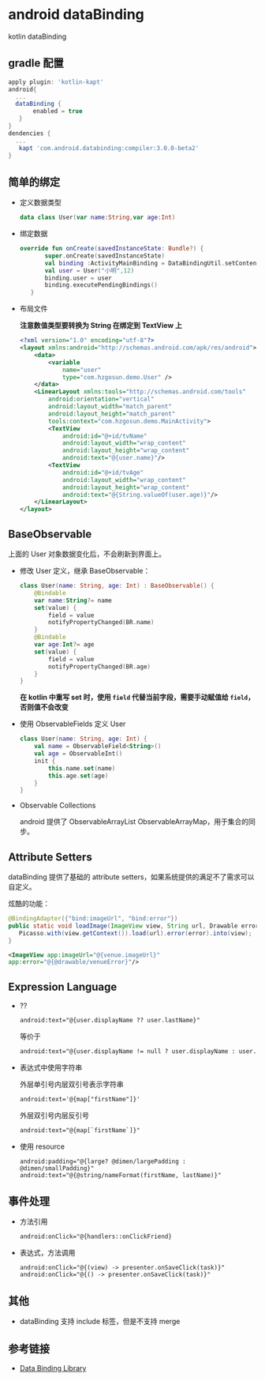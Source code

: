 # android dataBinding

kotlin dataBinding

## gradle 配置

```groovy
apply plugin: 'kotlin-kapt'
android{
  ...
  dataBinding {
       enabled = true
   }
}
dendencies {
  ...
   kapt 'com.android.databinding:compiler:3.0.0-beta2'
}
```

## 简单的绑定
- 定义数据类型

  ```kotlin
  data class User(var name:String,var age:Int)
  ```

- 绑定数据

  ```kotlin
  override fun onCreate(savedInstanceState: Bundle?) {
         super.onCreate(savedInstanceState)
         val binding :ActivityMainBinding = DataBindingUtil.setContentView(this,R.layout.activity_main)
         val user = User("小明",12)
         binding.user = user
         binding.executePendingBindings()
     }
  ```

- 布局文件

  **注意数值类型要转换为 String 在绑定到 TextView 上**

  ```xml
  <?xml version="1.0" encoding="utf-8"?>
  <layout xmlns:android="http://schemas.android.com/apk/res/android">
      <data>
          <variable
              name="user"
              type="com.hzgosun.demo.User" />
      </data>
      <LinearLayout xmlns:tools="http://schemas.android.com/tools"
          android:orientation="vertical"
          android:layout_width="match_parent"
          android:layout_height="match_parent"
          tools:context="com.hzgosun.demo.MainActivity">
          <TextView
              android:id="@+id/tvName"
              android:layout_width="wrap_content"
              android:layout_height="wrap_content"
              android:text="@{user.name}"/>
          <TextView
              android:id="@+id/tvAge"
              android:layout_width="wrap_content"
              android:layout_height="wrap_content"
              android:text="@{String.valueOf(user.age)}"/>
      </LinearLayout>
  </layout>
  ```

## BaseObservable
上面的 User 对象数据变化后，不会刷新到界面上。

- 修改 User 定义，继承 BaseObservable：

  ```kotlin
  class User(name: String, age: Int) : BaseObservable() {
      @Bindable
      var name:String?= name
      set(value) {
          field = value
          notifyPropertyChanged(BR.name)
      }
      @Bindable
      var age:Int?= age
      set(value) {
          field = value
          notifyPropertyChanged(BR.age)
      }
  }
  ```

  **在 kotlin 中重写 set 时，使用 `field` 代替当前字段，需要手动赋值给 `field`，否则值不会改变**

- 使用 ObservableFields 定义 User

  ```kotlin
  class User(name: String, age: Int) {
      val name = ObservableField<String>()
      val age = ObservableInt()
      init {
          this.name.set(name)
          this.age.set(age)
      }
  }
  ```

- Observable Collections

  android 提供了 ObservableArrayList ObservableArrayMap，用于集合的同步。

## Attribute Setters
dataBinding 提供了基础的 attribute setters，如果系统提供的满足不了需求可以自定义。

炫酷的功能：
```java
@BindingAdapter({"bind:imageUrl", "bind:error"})
public static void loadImage(ImageView view, String url, Drawable error) {
   Picasso.with(view.getContext()).load(url).error(error).into(view);
}
```

```xml
<ImageView app:imageUrl="@{venue.imageUrl}"
app:error="@{@drawable/venueError}"/>
```

## Expression Language

- ??

  ```xml
  android:text="@{user.displayName ?? user.lastName}"
  ```

  等价于

  ```xml
  android:text="@{user.displayName != null ? user.displayName : user.lastName}"
  ```

- 表达式中使用字符串

  外层单引号内层双引号表示字符串

  ```xml
  android:text='@{map["firstName"]}'
  ```

  外层双引号内层反引号

  ```xml
  android:text="@{map[`firstName`]}"
  ```

- 使用 resource
  ```
  android:padding="@{large? @dimen/largePadding : @dimen/smallPadding}"
  android:text="@{@string/nameFormat(firstName, lastName)}"
  ```

## 事件处理

- 方法引用

  ```xml
  android:onClick="@{handlers::onClickFriend}
  ```

- 表达式，方法调用
  ```
  android:onClick="@{(view) -> presenter.onSaveClick(task)}"
  android:onClick="@{() -> presenter.onSaveClick(task)}"
  ```


## 其他

- dataBinding 支持 include 标签，但是不支持 merge

## 参考链接
- [Data Binding Library](https://developer.android.com/topic/libraries/data-binding/index.html)

